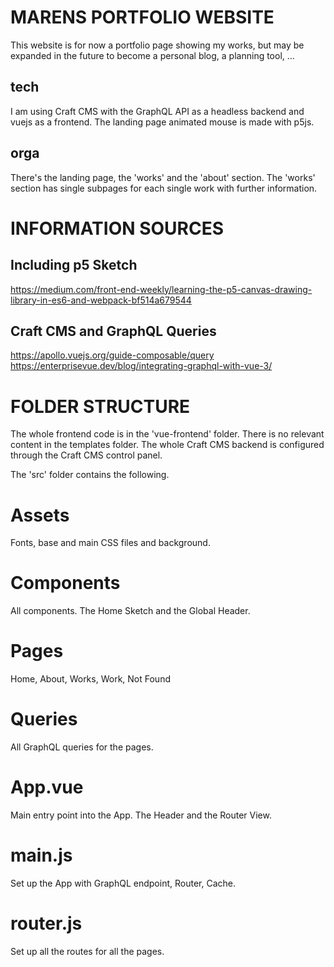 # MARENS PORTFOLIO WEBSITE

This website is for now a portfolio page showing my works, but may be expanded in the future to become a personal blog, a planning tool, ...

## tech

I am using Craft CMS with the GraphQL API as a headless backend and vuejs as a frontend. The landing page animated mouse is made with p5js.

## orga

There's the landing page, the 'works' and the 'about' section. The 'works' section has single subpages for each single work with further information.

# INFORMATION SOURCES

## Including p5 Sketch

https://medium.com/front-end-weekly/learning-the-p5-canvas-drawing-library-in-es6-and-webpack-bf514a679544

## Craft CMS and GraphQL Queries

https://apollo.vuejs.org/guide-composable/query
https://enterprisevue.dev/blog/integrating-graphql-with-vue-3/

# FOLDER STRUCTURE

The whole frontend code is in the 'vue-frontend' folder. There is no relevant content in the templates folder. The whole Craft CMS backend is configured through the Craft CMS control panel. 

The 'src' folder contains the following.

# Assets

Fonts, base and main CSS files and background.

# Components

All components. The Home Sketch and the Global Header.

# Pages

Home, About, Works, Work, Not Found

# Queries

All GraphQL queries for the pages.

# App.vue

Main entry point into the App. The Header and the Router View.

# main.js

Set up the App with GraphQL endpoint, Router, Cache.

# router.js

Set up all the routes for all the pages.